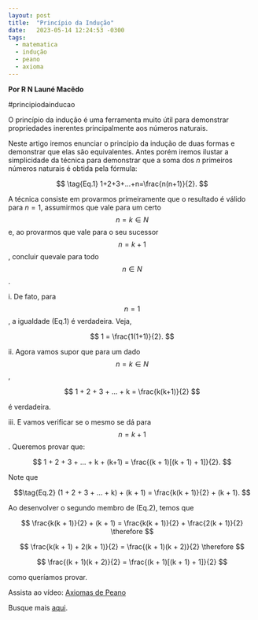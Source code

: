```yaml
---
layout: post
title:  "Princípio da Indução"
date:   2023-05-14 12:24:53 -0300
tags: 
  - matematica
  - indução
  - peano
  - axioma
---
```


**Por R N Launé Macêdo**

#principiodainducao

O princípio da indução é uma ferramenta muito útil para demonstrar propriedades inerentes 
principalmente aos números naturais.

Neste artigo iremos enunciar o princípio da indução de duas formas e demonstrar que elas são equivalentes. 
Antes porém iremos ilustar a simplicidade da técnica para demonstrar que a soma dos $n$ primeiros 
números naturais é obtida pela fórmula:

$$ \tag{Eq.1}
1+2+3+...+n=\frac{n(n+1)}{2}.
$$

A técnica consiste em provarmos primeiramente que o resultado é válido para $n = 1$, 
assumirmos que vale para um certo $$ n = k \in N $$ e, ao provarmos que vale para o seu sucessor 
$$ n = k + 1 $$, concluir quevale para todo $$ n \in N $$.

i. De fato, para $$ n = 1 $$, a igualdade (Eq.1) é verdadeira. Veja,

$$
1 = \frac{1(1+1)}{2}.
$$

ii. Agora vamos supor que para um dado $$ n = k \in N $$,

$$
1 + 2 + 3 + ... + k = \frac{k(k+1)}{2}
$$

é verdadeira.

iii. E vamos verificar se o mesmo se dá para $$ n = k + 1 $$. Queremos provar que:

$$
1 + 2 + 3 + ... + k + (k+1) = \frac{(k + 1)[(k + 1) + 1]}{2}.
$$

Note que

$$\tag{Eq.2}
(1 + 2 + 3 + ... + k) + (k + 1) = \frac{k(k + 1)}{2} + (k + 1).
$$

Ao desenvolver o segundo membro de (Eq.2), temos que

$$
\frac{k(k + 1)}{2} + (k + 1) = \frac{k(k + 1)}{2} + \frac{2(k + 1)}{2} \therefore
$$

$$
\frac{k(k + 1) + 2(k + 1)}{2} = \frac{(k + 1)(k + 2)}{2} \therefore
$$

$$
\frac{(k + 1)(k + 2)}{2} = \frac{(k + 1)[(k + 1) + 1]}{2}
$$


como queríamos provar.

Assista ao vídeo: [Axiomas de Peano](https://www.youtube.com/watch?v=U3M25j9e4cw)

Busque mais [aqui](https://github.com/rlaunemacedo/artigos).
